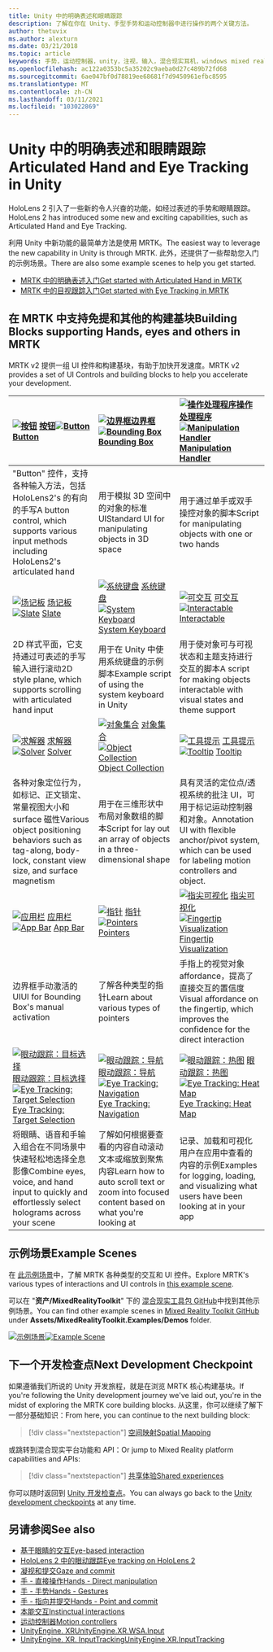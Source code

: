 ```yaml
---
title: Unity 中的明确表述和眼睛跟踪
description: 了解在你在 Unity、手型手势和运动控制器中进行操作的两个关键方法。
author: thetuvix
ms.author: alexturn
ms.date: 03/21/2018
ms.topic: article
keywords: 手势，运动控制器，unity，注视，输入，混合现实耳机，windows mixed reality 耳机，虚拟现实耳机，MRTK，混合现实工具包
ms.openlocfilehash: ac122a0353bc5a35202c9aeba0d27c489b72fd68
ms.sourcegitcommit: 6ae047bf0d78819ee68681f7d9450961efbc8595
ms.translationtype: MT
ms.contentlocale: zh-CN
ms.lasthandoff: 03/11/2021
ms.locfileid: "103022869"
---
```

# <a name="articulated-hand-and-eye-tracking-in-unity"></a><span data-ttu-id="b9740-104">Unity 中的明确表述和眼睛跟踪</span><span class="sxs-lookup"><span data-stu-id="b9740-104">Articulated Hand and Eye Tracking in Unity</span></span>

<span data-ttu-id="b9740-105">HoloLens 2 引入了一些新的令人兴奋的功能，如经过表述的手势和眼睛跟踪。</span><span class="sxs-lookup"><span data-stu-id="b9740-105">HoloLens 2 has introduced some new and exciting capabilities, such as Articulated Hand and Eye Tracking.</span></span>

<span data-ttu-id="b9740-106">利用 Unity 中新功能的最简单方法是使用 MRTK。</span><span class="sxs-lookup"><span data-stu-id="b9740-106">The easiest way to leverage the new capability in Unity is through MRTK.</span></span> <span data-ttu-id="b9740-107">此外，还提供了一些帮助您入门的示例场景。</span><span class="sxs-lookup"><span data-stu-id="b9740-107">There are also some example scenes to help you get started.</span></span>

* [<span data-ttu-id="b9740-108">MRTK 中的明确表述入门</span><span class="sxs-lookup"><span data-stu-id="b9740-108">Get started with Articulated Hand  in MRTK</span></span>](https://docs.microsoft.com/windows/mixed-reality/mrtk-unity/features/input/hand-tracking.md)
* [<span data-ttu-id="b9740-109">MRTK 中的目视跟踪入门</span><span class="sxs-lookup"><span data-stu-id="b9740-109">Get started with Eye Tracking in MRTK</span></span>](https://docs.microsoft.com/windows/mixed-reality/mrtk-unity/features/eye-tracking/eye-tracking-main.md)

## <a name="building-blocks-supporting-hands-eyes-and-others-in-mrtk"></a><span data-ttu-id="b9740-110">在 MRTK 中支持免提和其他的构建基块</span><span class="sxs-lookup"><span data-stu-id="b9740-110">Building Blocks supporting Hands, eyes and others in MRTK</span></span> 

<span data-ttu-id="b9740-111">MRTK v2 提供一组 UI 控件和构建基块，有助于加快开发速度。</span><span class="sxs-lookup"><span data-stu-id="b9740-111">MRTK v2 provides a set of UI Controls and building blocks to help you accelerate your development.</span></span>

|  <span data-ttu-id="b9740-112">[![按钮](images/MRTK_Button_Main.png)](https://docs.microsoft.com/windows/mixed-reality/mrtk-unity/features/ux-building-blocks/button.md) [按钮](https://docs.microsoft.com/windows/mixed-reality/mrtk-unity/features/ux-building-blocks/button.md)</span><span class="sxs-lookup"><span data-stu-id="b9740-112">[![Button](images/MRTK_Button_Main.png)](https://docs.microsoft.com/windows/mixed-reality/mrtk-unity/features/ux-building-blocks/button.md) [Button](https://docs.microsoft.com/windows/mixed-reality/mrtk-unity/features/ux-building-blocks/button.md)</span></span> | <span data-ttu-id="b9740-113">[ ![ 边界框](images/MRTK_BoundingBox_Main.png)](https://docs.microsoft.com/windows/mixed-reality/mrtk-unity/features/ux-building-blocks/bounding-box.md)[边界框](https://docs.microsoft.com/windows/mixed-reality/mrtk-unity/features/ux-building-blocks/bounding-box.md)</span><span class="sxs-lookup"><span data-stu-id="b9740-113">[![Bounding Box](images/MRTK_BoundingBox_Main.png)](https://docs.microsoft.com/windows/mixed-reality/mrtk-unity/features/ux-building-blocks/bounding-box.md) [Bounding Box](https://docs.microsoft.com/windows/mixed-reality/mrtk-unity/features/ux-building-blocks/bounding-box.md)</span></span> | <span data-ttu-id="b9740-114">[ ![ 操作处理程序](images/MRTK_Manipulation_Main.png)](https://docs.microsoft.com/windows/mixed-reality/mrtk-unity/features/ux-building-blocks/manipulation-handler.md)[操作处理程序](https://docs.microsoft.com/windows/mixed-reality/mrtk-unity/features/ux-building-blocks/manipulation-handler.md)</span><span class="sxs-lookup"><span data-stu-id="b9740-114">[![Manipulation Handler](images/MRTK_Manipulation_Main.png)](https://docs.microsoft.com/windows/mixed-reality/mrtk-unity/features/ux-building-blocks/manipulation-handler.md) [Manipulation Handler](https://docs.microsoft.com/windows/mixed-reality/mrtk-unity/features/ux-building-blocks/manipulation-handler.md)</span></span> |
|:--- | :--- | :--- |
| <span data-ttu-id="b9740-115">"Button" 控件，支持各种输入方法，包括 HoloLens2's 的有向的手写</span><span class="sxs-lookup"><span data-stu-id="b9740-115">A button control, which supports various input methods including HoloLens2's articulated hand</span></span> | <span data-ttu-id="b9740-116">用于模拟 3D 空间中的对象的标准 UI</span><span class="sxs-lookup"><span data-stu-id="b9740-116">Standard UI for manipulating objects in 3D space</span></span> | <span data-ttu-id="b9740-117">用于通过单手或双手操控对象的脚本</span><span class="sxs-lookup"><span data-stu-id="b9740-117">Script for manipulating objects with one or two hands</span></span> |
|  <span data-ttu-id="b9740-118">[![场记板](images/MRTK_Slate_Main.png)](https://docs.microsoft.com/windows/mixed-reality/mrtk-unity/features/ux-building-blocks/slate.md) [场记板](https://docs.microsoft.com/windows/mixed-reality/mrtk-unity/features/ux-building-blocks/slate.md)</span><span class="sxs-lookup"><span data-stu-id="b9740-118">[![Slate](images/MRTK_Slate_Main.png)](https://docs.microsoft.com/windows/mixed-reality/mrtk-unity/features/ux-building-blocks/slate.md) [Slate](https://docs.microsoft.com/windows/mixed-reality/mrtk-unity/features/ux-building-blocks/slate.md)</span></span> | <span data-ttu-id="b9740-119">[![系统键盘](images/MRTK_SystemKeyboard_Main.png)](https://docs.microsoft.com/windows/mixed-reality/mrtk-unity/features/ux-building-blocks/system-keyboard.md) [系统键盘](https://docs.microsoft.com/windows/mixed-reality/mrtk-unity/features/ux-building-blocks/system-keyboard.md)</span><span class="sxs-lookup"><span data-stu-id="b9740-119">[![System Keyboard](images/MRTK_SystemKeyboard_Main.png)](https://docs.microsoft.com/windows/mixed-reality/mrtk-unity/features/ux-building-blocks/system-keyboard.md) [System Keyboard](https://docs.microsoft.com/windows/mixed-reality/mrtk-unity/features/ux-building-blocks/system-keyboard.md)</span></span> | <span data-ttu-id="b9740-120">[![可交互](images/InteractableExamples.png)](https://docs.microsoft.com/windows/mixed-reality/mrtk-unity/features/ux-building-blocks/interactable.md) [可交互](https://docs.microsoft.com/windows/mixed-reality/mrtk-unity/features/ux-building-blocks/interactable.md)</span><span class="sxs-lookup"><span data-stu-id="b9740-120">[![Interactable](images/InteractableExamples.png)](https://docs.microsoft.com/windows/mixed-reality/mrtk-unity/features/ux-building-blocks/interactable.md) [Interactable](https://docs.microsoft.com/windows/mixed-reality/mrtk-unity/features/ux-building-blocks/interactable.md)</span></span> |
| <span data-ttu-id="b9740-121">2D 样式平面，它支持通过可表述的手写输入进行滚动</span><span class="sxs-lookup"><span data-stu-id="b9740-121">2D style plane, which supports scrolling with articulated hand input</span></span> | <span data-ttu-id="b9740-122">用于在 Unity 中使用系统键盘的示例脚本</span><span class="sxs-lookup"><span data-stu-id="b9740-122">Example script of using the system keyboard in Unity</span></span>  | <span data-ttu-id="b9740-123">用于使对象可与可视状态和主题支持进行交互的脚本</span><span class="sxs-lookup"><span data-stu-id="b9740-123">A script for making objects interactable with visual states and theme support</span></span> |
|  <span data-ttu-id="b9740-124">[![求解器](images/MRTK_Solver_Main.png)](https://docs.microsoft.com/windows/mixed-reality/mrtk-unity/features/ux-building-blocks/solvers/solver.md) [求解器](https://docs.microsoft.com/windows/mixed-reality/mrtk-unity/features/ux-building-blocks/solvers/solver.md)</span><span class="sxs-lookup"><span data-stu-id="b9740-124">[![Solver](images/MRTK_Solver_Main.png)](https://docs.microsoft.com/windows/mixed-reality/mrtk-unity/features/ux-building-blocks/solvers/solver.md) [Solver](https://docs.microsoft.com/windows/mixed-reality/mrtk-unity/features/ux-building-blocks/solvers/solver.md)</span></span> | <span data-ttu-id="b9740-125">[![对象集合](images/MRTK_ObjectCollection_Main.png)](https://docs.microsoft.com/windows/mixed-reality/mrtk-unity/features/ux-building-blocks/object-collection.md) [对象集合](https://docs.microsoft.com/windows/mixed-reality/mrtk-unity/features/ux-building-blocks/object-collection.md)</span><span class="sxs-lookup"><span data-stu-id="b9740-125">[![Object Collection](images/MRTK_ObjectCollection_Main.png)](https://docs.microsoft.com/windows/mixed-reality/mrtk-unity/features/ux-building-blocks/object-collection.md) [Object Collection](https://docs.microsoft.com/windows/mixed-reality/mrtk-unity/features/ux-building-blocks/object-collection.md)</span></span> | <span data-ttu-id="b9740-126">[![工具提示](images/MRTK_Tooltip_Main.png)](https://docs.microsoft.com/windows/mixed-reality/mrtk-unity/features/ux-building-blocks/tooltip.md) [工具提示](https://docs.microsoft.com/windows/mixed-reality/mrtk-unity/features/ux-building-blocks/tooltip.md)</span><span class="sxs-lookup"><span data-stu-id="b9740-126">[![Tooltip](images/MRTK_Tooltip_Main.png)](https://docs.microsoft.com/windows/mixed-reality/mrtk-unity/features/ux-building-blocks/tooltip.md) [Tooltip](https://docs.microsoft.com/windows/mixed-reality/mrtk-unity/features/ux-building-blocks/tooltip.md)</span></span> |
| <span data-ttu-id="b9740-127">各种对象定位行为，如标记、正文锁定、常量视图大小和 surface 磁性</span><span class="sxs-lookup"><span data-stu-id="b9740-127">Various object positioning behaviors such as tag-along, body-lock, constant view size, and surface magnetism</span></span> | <span data-ttu-id="b9740-128">用于在三维形状中布局对象数组的脚本</span><span class="sxs-lookup"><span data-stu-id="b9740-128">Script for lay out an array of objects in a three-dimensional shape</span></span> | <span data-ttu-id="b9740-129">具有灵活的定位点/透视系统的批注 UI，可用于标记运动控制器和对象。</span><span class="sxs-lookup"><span data-stu-id="b9740-129">Annotation UI with flexible anchor/pivot system, which can be used for labeling motion controllers and object.</span></span> |
|  <span data-ttu-id="b9740-130">[![应用栏](images/MRTK_AppBar_Main.png)](https://docs.microsoft.com/windows/mixed-reality/mrtk-unity/features/ux-building-blocks/app-bar.md) [应用栏](https://docs.microsoft.com/windows/mixed-reality/mrtk-unity/features/ux-building-blocks/app-bar.md)</span><span class="sxs-lookup"><span data-stu-id="b9740-130">[![App Bar](images/MRTK_AppBar_Main.png)](https://docs.microsoft.com/windows/mixed-reality/mrtk-unity/features/ux-building-blocks/app-bar.md) [App Bar](https://docs.microsoft.com/windows/mixed-reality/mrtk-unity/features/ux-building-blocks/app-bar.md)</span></span> | <span data-ttu-id="b9740-131">[![指针](images/MRTK_Pointer_Main.png)](https://docs.microsoft.com/windows/mixed-reality/mrtk-unity/features/input/pointers.md) [指针](https://docs.microsoft.com/windows/mixed-reality/mrtk-unity/features/input/pointers.md)</span><span class="sxs-lookup"><span data-stu-id="b9740-131">[![Pointers](images/MRTK_Pointer_Main.png)](https://docs.microsoft.com/windows/mixed-reality/mrtk-unity/features/input/pointers.md) [Pointers](https://docs.microsoft.com/windows/mixed-reality/mrtk-unity/features/input/pointers.md)</span></span> | <span data-ttu-id="b9740-132">[![指尖可视化](images/MRTK_FingertipVisualization_Main.png)](https://docs.microsoft.com/windows/mixed-reality/mrtk-unity/features/ux-building-blocks/fingertip-visualization.md) [指尖可视化](https://docs.microsoft.com/windows/mixed-reality/mrtk-unity/features/ux-building-blocks/fingertip-visualization.md)</span><span class="sxs-lookup"><span data-stu-id="b9740-132">[![Fingertip Visualization](images/MRTK_FingertipVisualization_Main.png)](https://docs.microsoft.com/windows/mixed-reality/mrtk-unity/features/ux-building-blocks/fingertip-visualization.md) [Fingertip Visualization](https://docs.microsoft.com/windows/mixed-reality/mrtk-unity/features/ux-building-blocks/fingertip-visualization.md)</span></span> |
| <span data-ttu-id="b9740-133">边界框手动激活的 UI</span><span class="sxs-lookup"><span data-stu-id="b9740-133">UI for Bounding Box's manual activation</span></span> | <span data-ttu-id="b9740-134">了解各种类型的指针</span><span class="sxs-lookup"><span data-stu-id="b9740-134">Learn about various types of pointers</span></span> | <span data-ttu-id="b9740-135">手指上的视觉对象 affordance，提高了直接交互的置信度</span><span class="sxs-lookup"><span data-stu-id="b9740-135">Visual affordance on the fingertip, which improves the confidence for the direct interaction</span></span> |
|  <span data-ttu-id="b9740-136">[![眼动跟踪：目标选择](images/mrtk_et_targetselect.png)](https://docs.microsoft.com/windows/mixed-reality/mrtk-unity/features/eye-tracking/eye-tracking-target-selection.md) [眼动跟踪：目标选择](https://docs.microsoft.com/windows/mixed-reality/mrtk-unity/features/eye-tracking/eye-tracking-target-selection.md)</span><span class="sxs-lookup"><span data-stu-id="b9740-136">[![Eye Tracking: Target Selection](images/mrtk_et_targetselect.png)](https://docs.microsoft.com/windows/mixed-reality/mrtk-unity/features/eye-tracking/eye-tracking-target-selection.md) [Eye Tracking: Target Selection](https://docs.microsoft.com/windows/mixed-reality/mrtk-unity/features/eye-tracking/eye-tracking-target-selection.md)</span></span> | <span data-ttu-id="b9740-137">[![眼动跟踪：导航](images/mrtk_et_navigation.png)](https://docs.microsoft.com/windows/mixed-reality/mrtk-unity/features/eye-tracking/eye-tracking-navigation.md) [眼动跟踪：导航](https://docs.microsoft.com/windows/mixed-reality/mrtk-unity/features/eye-tracking/eye-tracking-navigation.md)</span><span class="sxs-lookup"><span data-stu-id="b9740-137">[![Eye Tracking: Navigation](images/mrtk_et_navigation.png)](https://docs.microsoft.com/windows/mixed-reality/mrtk-unity/features/eye-tracking/eye-tracking-navigation.md) [Eye Tracking: Navigation](https://docs.microsoft.com/windows/mixed-reality/mrtk-unity/features/eye-tracking/eye-tracking-navigation.md)</span></span> | <span data-ttu-id="b9740-138">[![眼动跟踪：热图](images/mrtk_et_heatmaps.png)](https://microsoft.github.io/MixedRealityToolkit-Unity/Documentation/EyeTracking/EyeTracking_Visualization.html) [眼动跟踪：热图](https://microsoft.github.io/MixedRealityToolkit-Unity/Documentation/EyeTracking/EyeTracking_Visualization.html)</span><span class="sxs-lookup"><span data-stu-id="b9740-138">[![Eye Tracking: Heat Map](images/mrtk_et_heatmaps.png)](https://microsoft.github.io/MixedRealityToolkit-Unity/Documentation/EyeTracking/EyeTracking_Visualization.html) [Eye Tracking: Heat Map](https://microsoft.github.io/MixedRealityToolkit-Unity/Documentation/EyeTracking/EyeTracking_Visualization.html)</span></span> |
| <span data-ttu-id="b9740-139">将眼睛、语音和手输入组合在不同场景中快速轻松地选择全息影像</span><span class="sxs-lookup"><span data-stu-id="b9740-139">Combine eyes, voice, and hand input to quickly and effortlessly select holograms across your scene</span></span> | <span data-ttu-id="b9740-140">了解如何根据要查看的内容自动滚动文本或缩放到聚焦内容</span><span class="sxs-lookup"><span data-stu-id="b9740-140">Learn how to auto scroll text or zoom into focused content based on what you're looking at</span></span>| <span data-ttu-id="b9740-141">记录、加载和可视化用户在应用中查看的内容的示例</span><span class="sxs-lookup"><span data-stu-id="b9740-141">Examples for logging, loading, and visualizing what users have been looking at in your app</span></span> |

## <a name="example-scenes"></a><span data-ttu-id="b9740-142">示例场景</span><span class="sxs-lookup"><span data-stu-id="b9740-142">Example Scenes</span></span>

<span data-ttu-id="b9740-143">在 [此示例场景](https://microsoft.github.io/MixedRealityToolkit-Unity/Documentation/README_HandInteractionExamples.html)中，了解 MRTK 各种类型的交互和 UI 控件。</span><span class="sxs-lookup"><span data-stu-id="b9740-143">Explore MRTK's various types of interactions and UI controls in [this example scene](https://microsoft.github.io/MixedRealityToolkit-Unity/Documentation/README_HandInteractionExamples.html).</span></span>

<span data-ttu-id="b9740-144">可以在 "**资产/MixedRealityToolkit**" 下的 [混合现实工具包 GitHub](https://github.com/Microsoft/MixedRealityToolkit-Unity)中找到其他示例场景。</span><span class="sxs-lookup"><span data-stu-id="b9740-144">You can find  other example scenes in [Mixed Reality Toolkit GitHub](https://github.com/Microsoft/MixedRealityToolkit-Unity) under **Assets/MixedRealityToolkit.Examples/Demos** folder.</span></span>

<span data-ttu-id="b9740-145">[![示例场景](images/MRTK_Examples.png)](https://docs.microsoft.com/windows/mixed-reality/mrtk-unity/features/example-scenes/hand-interaction-examples.md)</span><span class="sxs-lookup"><span data-stu-id="b9740-145">[![Example Scene](images/MRTK_Examples.png)](https://docs.microsoft.com/windows/mixed-reality/mrtk-unity/features/example-scenes/hand-interaction-examples.md)</span></span>

## <a name="next-development-checkpoint"></a><span data-ttu-id="b9740-146">下一个开发检查点</span><span class="sxs-lookup"><span data-stu-id="b9740-146">Next Development Checkpoint</span></span>

<span data-ttu-id="b9740-147">如果遵循我们所说的 Unity 开发旅程，就是在浏览 MRTK 核心构建基块。</span><span class="sxs-lookup"><span data-stu-id="b9740-147">If you're following the Unity development journey we've laid out, you're in the midst of exploring the MRTK core building blocks.</span></span> <span data-ttu-id="b9740-148">从这里，你可以继续了解下一部分基础知识：</span><span class="sxs-lookup"><span data-stu-id="b9740-148">From here, you can continue to the next building block:</span></span>

> [!div class="nextstepaction"]
> [<span data-ttu-id="b9740-149">空间映射</span><span class="sxs-lookup"><span data-stu-id="b9740-149">Spatial Mapping</span></span>](spatial-mapping-in-unity.md)

<span data-ttu-id="b9740-150">或跳转到混合现实平台功能和 API：</span><span class="sxs-lookup"><span data-stu-id="b9740-150">Or jump to Mixed Reality platform capabilities and APIs:</span></span>

> [!div class="nextstepaction"]
> [<span data-ttu-id="b9740-151">共享体验</span><span class="sxs-lookup"><span data-stu-id="b9740-151">Shared experiences</span></span>](shared-experiences-in-unity.md)

<span data-ttu-id="b9740-152">你可以随时返回到 [Unity 开发检查点](unity-development-overview.md#2-core-building-blocks)。</span><span class="sxs-lookup"><span data-stu-id="b9740-152">You can always go back to the [Unity development checkpoints](unity-development-overview.md#2-core-building-blocks) at any time.</span></span>

## <a name="see-also"></a><span data-ttu-id="b9740-153">另请参阅</span><span class="sxs-lookup"><span data-stu-id="b9740-153">See also</span></span>

* [<span data-ttu-id="b9740-154">基于眼睛的交互</span><span class="sxs-lookup"><span data-stu-id="b9740-154">Eye-based interaction</span></span>](../../design/eye-gaze-interaction.md)
* [<span data-ttu-id="b9740-155">HoloLens 2 中的眼动跟踪</span><span class="sxs-lookup"><span data-stu-id="b9740-155">Eye tracking on HoloLens 2</span></span>](../../design/eye-tracking.md)
* [<span data-ttu-id="b9740-156">凝视和提交</span><span class="sxs-lookup"><span data-stu-id="b9740-156">Gaze and commit</span></span>](../../design/gaze-and-commit.md)
* [<span data-ttu-id="b9740-157">手 - 直接操作</span><span class="sxs-lookup"><span data-stu-id="b9740-157">Hands - Direct manipulation</span></span>](../../design/direct-manipulation.md)
* [<span data-ttu-id="b9740-158">手 - 手势</span><span class="sxs-lookup"><span data-stu-id="b9740-158">Hands - Gestures</span></span>](../../design/gaze-and-commit.md#composite-gestures)
* [<span data-ttu-id="b9740-159">手 - 指向并提交</span><span class="sxs-lookup"><span data-stu-id="b9740-159">Hands - Point and commit</span></span>](../../design/point-and-commit.md)
* [<span data-ttu-id="b9740-160">本能交互</span><span class="sxs-lookup"><span data-stu-id="b9740-160">Instinctual interactions</span></span>](../../design/interaction-fundamentals.md)
* [<span data-ttu-id="b9740-161">运动控制器</span><span class="sxs-lookup"><span data-stu-id="b9740-161">Motion controllers</span></span>](../../design/motion-controllers.md)
* [<span data-ttu-id="b9740-162">UnityEngine. XR</span><span class="sxs-lookup"><span data-stu-id="b9740-162">UnityEngine.XR.WSA.Input</span></span>](https://docs.unity3d.com/ScriptReference/XR.WSA.Input.InteractionManager.html)
* [<span data-ttu-id="b9740-163">UnityEngine. XR. InputTracking</span><span class="sxs-lookup"><span data-stu-id="b9740-163">UnityEngine.XR.InputTracking</span></span>](https://docs.unity3d.com/ScriptReference/XR.InputTracking.html)
